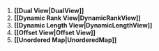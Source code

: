 1. **[[Dual View|DualView]]**
2. **[[Dynamic Rank View|DynamicRankView]]**
3. **[[Dynamic Length View|DynamicLengthView]]**
3. **[[Offset View|Offset View]]**
3. **[[Unordered Map|UnorderedMap]]**